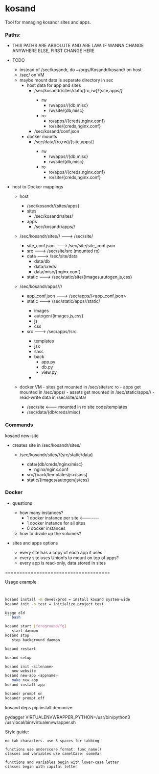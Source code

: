 # kosand
Tool for managing kosandr sites and apps.


### Paths:


- THIS PATHS ARE ABSOLUTE AND ARE LAW. IF WANNA CHANGE ANYWHERE ELSE, FIRST CHANGE HERE

- TODO
   - instead of /sec/kosandr, do ~/orgs/Kosandr/kosand/ on host
   - /sec/ on VM
   - maybe mount data is separate directory in sec
      - host data for app and sites
         - /sec/kosandr/sites/data/{ro,rw}/{site,apps/<app-name>}
            - rw
               - rw/apps/<app-name>/{db,misc}
               - rw/site/{db,misc}
            - ro
               - ro/apps/<app-name>/{creds,nginx.conf}
               - ro/site/{creds,nginx.conf}
         - /sec/kosand/conf.json
      - docker mounts
         - /sec/data/{ro,rw}/{site,apps/<app-name>}
            - rw
               - rw/apps/<app-name>/{db,misc}
               - rw/site/{db,misc}
            - ro
               - ro/apps/<app-name>/{creds,nginx.conf}
               - ro/site/{creds,nginx.conf}

- host to Docker mappings
   - host
      - /sec/kosandr/{sites/apps}
      - sites
         - /sec/kosandr/sites/<site-name>
      - apps
         - /sec/kosandr/apps/<app-name>/<app-version>

   - /sec/kosandr/sites/<site-name>/ ---> /sec/site/
      - site_conf.json        ---> /sec/site/site_conf.json
      - src                   ---> /sec/site/src (mounted ro)
      - data                  ---> /sec/site/data
         - data/db
         - data/creds
         - data/misc/{nginx.conf}
      - static                ---> /sec/static/site/{images,autogen,js,css}

   - /sec/kosandr/apps/<app-name>/<app-version>/
      - app_conf.json         ---> /sec/apps/<app-name>/<app_conf.json>
      - static                ---> /sec/static/apps/<app-name>/static/
         - images
         - autogen/{images,js,css}
         - js
         - css
      - src                   ---> /sec/apps/<app-name>/src
         - templates
         - jsx
         - sass
         - back
            - app.py
            - db.py
            - view.py
         -

   - docker VM
         - sites get mounted in /sec/site/src ro
         - apps get mounted in /sec/apps/<app-name>
         - assets get mounted in /sec/static/apps/<app-name>/<blah>
         - read-write data in /sec/site/data/

      - /sec/site <--- mounted in ro site code/templates
      - /sec/data/{db/creds/misc}





### Commands

kosand new-site <site-name>
   - creates site in /sec/kosandr/sites/<site-name>
      - /sec/kosandr/sites/<site-name>/{src/static/data}
         - data/{db/creds/nginx/misc}
            - nginx/nginx.conf
         - src/{back/templates/jsx/sass}
         - static/{images/autogen/js/css}



### Docker

- questions
   - how many instances?
      - 1 docker instance per site <-------
      - 1 docker instance for all sites
      - 0 docker instances
   - how to divide up the volumes?

- sites and apps options
   - every site has a copy of each app it uses
   - every site uses Unionfs to mount on top of apps?
   - every app is read-only, data stored in sites


=====================================


Usage example
```bash


kosand install -m devel/prod = install kosand system-wide
kosand init -p test = initialize project test

Usage old
```bash

kosand start [foreground/fg]
   start daemon
kosand stop
   stop background daemon

kosand restart

kosand setup

kosand init <sitename>
   new website
kosand new-app <appname>
   make new app
kosand install-app

kosandr prompt on
kosandr prompt off

```

kosand deps
   pip install demonize

   pydagger
      VIRTUALENVWRAPPER_PYTHON=/usr/bin/python3 /usr/local/bin/virtualenvwrapper.sh


Style guide:
```
no tab characters. use 3 spaces for tabbing

functions use underscore format: func_name()
classes and variables use camelCase: someVar

functions and variables begin with lower-case letter
classes begin with capital letter

```
